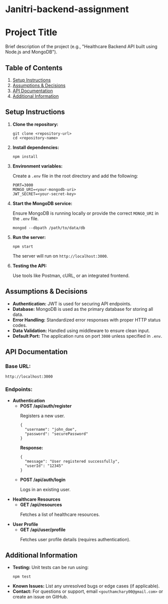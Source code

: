 # Janitri-backend-assignment

<!DOCTYPE html>
<html lang="en">
<head>
  <meta charset="UTF-8">
  <meta name="viewport" content="width=device-width, initial-scale=1.0">
  
</head>
<body>
  <h1>Project Title</h1>
  <p>Brief description of the project (e.g., "Healthcare Backend API built using Node.js and MongoDB").</p>
  
  <h2>Table of Contents</h2>
  <ol>
    <li><a href="#setup-instructions">Setup Instructions</a></li>
    <li><a href="#assumptions--decisions">Assumptions & Decisions</a></li>
    <li><a href="#api-documentation">API Documentation</a></li>
    <li><a href="#additional-information">Additional Information</a></li>
  </ol>
  
  <h2 id="setup-instructions">Setup Instructions</h2>
  <ol>
    <li><strong>Clone the repository:</strong>
      <pre><code>git clone &lt;repository-url&gt;
cd &lt;repository-name&gt;</code></pre>
    </li>
    <li><strong>Install dependencies:</strong>
      <pre><code>npm install</code></pre>
    </li>
    <li><strong>Environment variables:</strong>
      <p>Create a <code>.env</code> file in the root directory and add the following:</p>
      <pre><code>PORT=3000
MONGO_URI=&lt;your-mongodb-uri&gt;
JWT_SECRET=&lt;your-secret-key&gt;</code></pre>
    </li>
    <li><strong>Start the MongoDB service:</strong>
      <p>Ensure MongoDB is running locally or provide the correct <code>MONGO_URI</code> in the <code>.env</code> file.</p>
      <pre><code>mongod --dbpath /path/to/data/db</code></pre>
    </li>
    <li><strong>Run the server:</strong>
      <pre><code>npm start</code></pre>
      <p>The server will run on <code>http://localhost:3000</code>.</p>
    </li>
    <li><strong>Testing the API:</strong>
      <p>Use tools like Postman, cURL, or an integrated frontend.</p>
    </li>
  </ol>
  
  <h2 id="assumptions--decisions">Assumptions & Decisions</h2>
  <ul>
    <li><strong>Authentication:</strong> JWT is used for securing API endpoints.</li>
    <li><strong>Database:</strong> MongoDB is used as the primary database for storing all data.</li>
    <li><strong>Error Handling:</strong> Standardized error responses with proper HTTP status codes.</li>
    <li><strong>Data Validation:</strong> Handled using middleware to ensure clean input.</li>
    <li><strong>Default Port:</strong> The application runs on port <code>3000</code> unless specified in <code>.env</code>.</li>
  </ul>
  
  <h2 id="api-documentation">API Documentation</h2>
  <h3>Base URL:</h3>
  <p><code>http://localhost:3000</code></p>
  <h3>Endpoints:</h3>
  <ul>
    <li><strong>Authentication</strong>
      <ul>
        <li><strong>POST /api/auth/register</strong>
          <p>Registers a new user.</p>
          <pre><code>{
  "username": "john_doe",
  "password": "securePassword"
}</code></pre>
          <p><strong>Response:</strong></p>
          <pre><code>{
  "message": "User registered successfully",
  "userId": "12345"
}</code></pre>
        </li>
        <li><strong>POST /api/auth/login</strong>
          <p>Logs in an existing user.</p>
        </li>
      </ul>
    </li>
    <li><strong>Healthcare Resources</strong>
      <ul>
        <li><strong>GET /api/resources</strong>
          <p>Fetches a list of healthcare resources.</p>
        </li>
      </ul>
    </li>
    <li><strong>User Profile</strong>
      <ul>
        <li><strong>GET /api/user/profile</strong>
          <p>Fetches user profile details (requires authentication).</p>
        </li>
      </ul>
    </li>
  </ul>
  
  <h2 id="additional-information">Additional Information</h2>
  <ul>
    <li><strong>Testing:</strong> Unit tests can be run using:
      <pre><code>npm test</code></pre>
    </li>
    <li><strong>Known Issues:</strong> List any unresolved bugs or edge cases (if applicable).</li>
    <li><strong>Contact:</strong> For questions or support, email <code>&lt;gouthamchary00@gmail.com&gt;</code> or create an issue on GitHub.</li>
  </ul>
</body>
</html>
